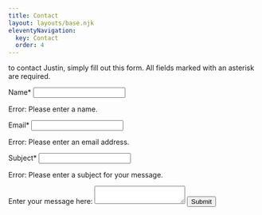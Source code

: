 ```yaml
---
title: Contact
layout: layouts/base.njk
eleventyNavigation:
  key: Contact
  order: 4
---
```

to contact Justin, simply fill out this form. All fields marked with an asterisk are required.

<form name="contact" id="contact-form" method="post" action="https://formspree.io/f/mnqleljw" novalidate>
        <div>
            <label for="submitter-name">Name<span aria-hidden="true">*</span></label>
            <input type="text" name="submitter-name" id="submitter-name" aria-required="true" autocomplete="name">
            <p class="form-error" id="name-error">Error: Please enter a name.</p>
        </div>
        <div>
            <label for="email-address">Email<span aria-hidden="true">*</span></label>
            <input type="text" id="email-address" name="_replyto" aria-required="true" inputmode="email" autocomplete="email">
            <p class="form-error" id="email-error">Error: Please enter an email address.</p>
        </div>
        <div>
            <label for="subject">Subject<span aria-hidden="true">*</span></label>
<input type="text" name="_subject" id="subject" aria-required="true">
<p class="form-error" id="subject-error">Error: Please enter a subject for your message.</p>
        </div>
        <label for="message">Enter your message here:</label>
        <textarea name="message" id="message"></textarea>
    <button type="submit">Submit</button>
    </form>